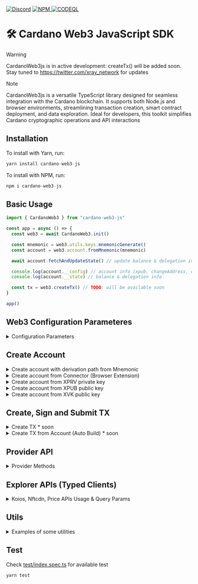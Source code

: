 <a href="https://discord.gg/WhZmm46APN"><img alt="Discord" src="https://img.shields.io/discord/852538978946383893?style=for-the-badge&logo=discord&label=Discord&labelColor=%231940ED&color=%233FCB9B"></a>
<a href="https://www.npmjs.com/package/cardano-web3-js"><img alt="NPM" src="https://img.shields.io/npm/v/cardano-web3-js/latest?style=for-the-badge&logo=npm&labelColor=%231940ED&color=%233FCB9B">
<a href="https://github.com/ray-network/cardano-web3-js/actions"><img alt="CODEQL" src="https://img.shields.io/github/actions/workflow/status/xray-network/cardano-web3-js/codeql.yml?label=CodeQL&logo=github&style=for-the-badge&labelColor=%231940ED&color=%233FCB9B"></a>

  
# 🛠 Cardano Web3 JavaScript SDK

> [!WARNING]
> CardanoWeb3js is in active development: createTx() will be added soon. Stay tuned to https://twitter.com/xray_network for updates

> [!NOTE]
> CardanoWeb3js is a versatile TypeScript library designed for seamless integration with the Cardano blockchain. It supports both Node.js and browser environments, streamlining transaction creation, smart contract deployment, and data exploration. Ideal for developers, this toolkit simplifies Cardano cryptographic operations and API interactions

## Installation

To install with Yarn, run:

```TypeScript
yarn install cardano-web3-js
```

To install with NPM, run:

```TypeScript
npm i cardano-web3-js
```

## Basic Usage
``` ts
import { CardanoWeb3 } from "cardano-web3-js"

const app = async () => {
  const web3 = await CardanoWeb3.init()

  const mnemonic = web3.utils.keys.mnemonicGenerate()
  const account = web3.account.fromMnemonic(mnemonic)

  await account.fetchAndUpdateState() // update balance & delegation info

  console.log(account.__config) // account info (xpub, changeAddress, creds, etc)
  console.log(account.__state) // balance & delegation info

  const tx = web3.createTx() // TODO: will be available soon
}

app()
```

## Web3 Configuration Parameteres

<details>
  <summary>Configuration Parameters</summary>
  
``` ts
import { CardanoWeb3, KoiosProvider, KupmiosProvider, BlockfrostProvider } from "cardano-web3-js"

const app = async () => {
  const providerHeaders = {
    "x-api-key": "YOUR_API_KEY_01",
  }

  const koiosHeaders = {
    "x-api-key": "YOUR_API_KEY_02",
  }

  const web3 = await CardanoWeb3.init({
    network: "preprod", // "mainnet" | "preprod" | "preview" | "custom"
    ttl: 900, // 900 secs = 15 minutes
    remoteTxEvaluate: true, // evaluate validator cost remotely on tx.build()
    remoteProtocolParams: true, // get protocol parameters remotely on createTx()
    provider: new KoiosProvider("https://api.koios.rest/api/v1", providerHeaders),
    explorer: {
      koios: {
        headers: koiosHeaders,
        url: "https://preprod.koios.rest/api/v1",
      },
      nftcdn: {
        headers: {},
        url: "https://graph.xray.app/output/nftcdn/preprod/api/v1",
      },
      pricing: {
        headers: {},
        url: "https://graph.xray.app/output/procing/mainnet/api/v1", // only mainnet available
      },
    }
  })

  const { data, error } = await web3.explorer.koios.GET("/tip")
  console.log(data?.[0].epoch_no) // current epoch number

  console.log(web3.network) // configured network
  console.log(web3.remoteProtocolParams) // configured remoteProtocolParams
  console.log(web3.remoteTxEvaluate) // configured remoteTxEvaluate
  console.log(web3.ttl) // configured ttl
}

app()
```
</details>

## Create Account

<details>
  <summary>Create account with derivation path from Mnemonic</summary>
  
``` ts
import { CardanoWeb3 } from "cardano-web3-js"

const app = async () => {
  const web3 = await CardanoWeb3.init()
  const mnemonic = web3.utils.keys.mnemonicGenerate() // generate mnemonic
  const account = web3.account.fromMnemonic(mnemonic, [1852, 1815, 1]) // create account #1 from mnemonic
}

app()
```
</details>

<details>
  <summary>Create account from Connector (Browser Extension)</summary>
  
``` ts
import { CardanoWeb3 } from "cardano-web3-js"

const app = async () => {
  const web3 = await CardanoWeb3.init()
  const wallets = await web3.connector.list() // list of available wallets
  const connector = await web3.connector.init("eternl") // enable eternl wallet
  const account = await web3.account.fromConnector(connector) // create account from connected wallet
}

app()
```
</details>

<details>
  <summary>Create account from XPRV private key</summary>
  
``` ts
import { CardanoWeb3 } from "cardano-web3-js"

const app = async () => {
  const web3 = await CardanoWeb3.init()
  const xprvKey = web3.utils.keys.xprvKeyGenerate() // generate XPRV key
  const account = web3.account.fromXprvKey(xprvKey) // account from XPRV key

  const account2 = web3.account.fromXpubKey("xprv...") // create account2 direct from XPRV key
}

app()
```
</details>

<details>
  <summary>Create account from XPUB public key</summary>
  
``` ts
import { CardanoWeb3 } from "cardano-web3-js"

const app = async () => {
  const web3 = await CardanoWeb3.init()
  const xprvKey = web3.utils.keys.xprvKeyGenerate() // generate XPRV key
  const xpubKey = web3.utils.keys.xpubKeyFromXprvKey(xprvKey) // XPRV key to XPUB key
  const account = web3.account.fromXpubKey(xpubKey) // create account from XPUB key

  const account2 = web3.account.fromXpubKey("xpub...") // create account2 direct from XPUB key
}

app()
```
</details>

<details>
  <summary>Create account from XVK public key</summary>
  
``` ts
import { CardanoWeb3 } from "cardano-web3-js"

const app = async () => {
  const web3 = await CardanoWeb3.init()
  const account = web3.account.fromXvkKey("xvk....") // create account direct from XVK key
}

app()
```
</details>

## Create, Sign and Submit TX

<details>
  <summary>Create TX * soon</summary>
  
``` ts
import { CardanoWeb3 } from "cardano-web3-js"

const app = async () => {
  const web3 = await CardanoWeb3.init()
  // TODO
}

app()
```
</details>

<details>
  <summary>Create TX from Account (Auto Build) * soon</summary>
  
``` ts
import { CardanoWeb3 } from "cardano-web3-js"

const app = async () => {
  const web3 = await CardanoWeb3.init()
  // TODO
}

app()
```
</details>

## Provider API

<details>
  <summary>Provider Methods</summary>
  
``` ts
import { CardanoWeb3 } from "cardano-web3-js"

const app = async () => {
  const web3 = await CardanoWeb3.init()

  const datum = await web3.provider.getDatumByHash("hash...") // get datum by hash
  const script = await web3.provider.getScriptByHash("script...") // 
  const delegation = await web3.provider.getDelegation("stake1...") // get delegation by stake address
  const utxos = await web3.provider.getUtxosByPaymentCred("paymentcred...") // get utxos by payment cred
  const hash = await web3.provider.submitTx("cbor...") // submit tx to blockchain
  const protocolParameters = await web3.provider.getProtocolParameters() // get protocol parameters
  await web3.provider.observeTx("txhash...", 1_000, 60_000) // check tx is in presented in blockchain every 1s, max 60s
    .then((status: boolean) => {
      console.log(status)
    })
}

app()
```
</details>

## Explorer APIs (Typed Clients)

<details>
  <summary>Koios, Nftcdn, Price APIs Usage & Query Params</summary>
  
``` ts
import { CardanoWeb3 } from "cardano-web3-js"

const app = async () => {
  const web3 = await CardanoWeb3.init()

  // Koios API
  const latest10Blocks = await web3.explorer.koios.GET("/blocks", {
    params: {
      query: {
        limit: 10,
        offset: 0,
      }
    }
  })
  console.log(latest10Blocks.data)

  // Nftcdn API
  const assetMetadata = await web3.explorer.nftcdn.GET("/metadata/{fingerprint}", {
    params: {
      path: {
        fingerprint: "asset1zwa4chw9xm7xwk7g46ef94qsj28hmnd7qffhgx",
      },
    },
  })
  console.log(assetMetadata.data)

  // Price API
  const dexsOrders = await web3.explorer.price.GET("/orders")
  console.log(dexsOrders.data)
}

app()
```
</details>

## Utils

<details>
  <summary>Examples of some utilities</summary>
  
``` ts
import { CardanoWeb3 } from "cardano-web3-js"

const app = async () => {
  const web3 = await CardanoWeb3.init()

  const mnemonic = web3.utils.keys.mnemonicGenerate() // generate 24-word (default) mnemonic
  const mnemonic12 = web3.utils.keys.mnemonicGenerate(12) // generate 12-word mnemonic
  const mnemonic15 = web3.utils.keys.mnemonicGenerate(15) // generate 15-word mnemonic
  const mnemonic24 = web3.utils.keys.mnemonicGenerate(24) // generate 24-word mnemonic
  const isMnemonicValid = web3.utils.keys.mnemonicValidate(mnemonic) // is valid

  const xprvKey = web3.utils.keys.xprvKeyGenerate() // generate XPRV key
  const isXprvValid = web3.utils.keys.xprvKeyValidate(mnemonic) // is valid

  const xpubKey = web3.utils.keys.xpubKeyFromXprvKey(xprvKey) // XPUB key from XPRV key
  const isXpubValid = web3.utils.keys.xpubKeyValidate(xpubKey) // is valid

  const address_0_1 = web3.utils.address.deriveBase(xpubKey, [0, 1]) // derive base address from XPUB key

  const { changeAddress, paymentCred, stakingCred, stakingAddress } = web3.utils.account.getDetailsFromXpub(xpubKey) // account base info

  // etc
}

app()
```
</details>

## Test

Check [test/index.spec.ts](test/index.spec.ts) for available test

```TypeScript
yarn test
```
